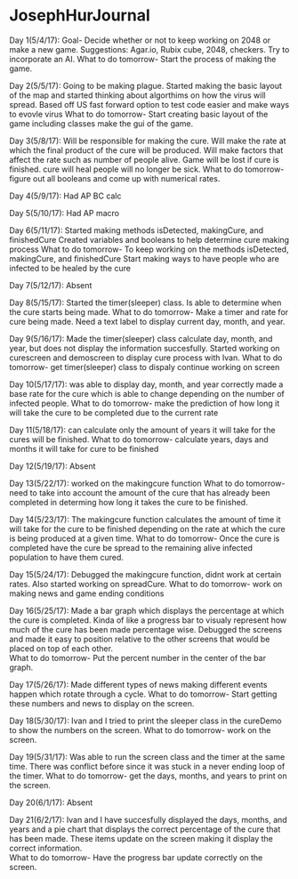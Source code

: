 # JosephHurJournal

Day 1(5/4/17):
Goal- Decide whether or not to keep working on 2048 or make a new game.
	Suggestions: Agar.io, Rubix cube, 2048, checkers.
Try to incorporate an AI.
What to do tomorrow- Start the process of making the game.

Day 2(5/5/17):
Going to be  making plague.
Started making the basic layout of the map and started thinking about algorthims on how the virus will spread.
Based off US
fast forward option to test code easier and make ways to evovle virus
What to do tomorrow- 
Start creating basic layout of the game including classes
make the gui of the game.

Day 3(5/8/17):
Will be responsible for making the cure.
Will make the rate at which the final product of the cure will be produced.
Will make factors that affect the rate such as number of people alive.
Game will be lost if cure is finished.
cure will heal people will no longer be sick.
What to do tomorrow-
figure out all booleans and come up with numerical rates.
 
Day 4(5/9/17):
Had AP BC calc

Day 5(5/10/17):
Had AP macro

Day 6(5/11/17):
Started making methods isDetected, makingCure, and finishedCure
Created variables and booleans to help determine cure making process
What to do tomorrow-
To keep working on the methods isDetected, makingCure, and finishedCure
Start making ways to have people who are infected to be healed by the cure

Day 7(5/12/17): 
Absent

Day 8(5/15/17):
Started the timer(sleeper) class.
Is able to determine when the cure starts being made.
What to do tomorrow-
Make a timer and rate for cure being made.
Need a text label to display current day, month, and year.

Day 9(5/16/17):
Made the timer(sleeper) class calculate day, month, and year, but does not display the information succesfully.
Started working on curescreen and demoscreen to display cure process with Ivan.
What to do tomorrow-
get timer(sleeper) class to dispaly
continue working on screen

Day 10(5/17/17):
was able to display day, month, and year correctly
made a base rate for the cure which is able to change depending on the number of infected people.
What to do tomorrow-
make the prediction of how long it will take the cure to be completed due to the current rate

Day 11(5/18/17):
can calculate only the amount of years it will take for the cures will be finished.
What to do tomorrow-
calculate years, days and months it will take for cure to be finished

Day 12(5/19/17):
Absent

Day 13(5/22/17):
worked on the makingcure function
What to do tomorrow-
need to take into account the amount of the cure that has already been completed in determing how long it takes the cure to be finished.

Day 14(5/23/17):
The makingcure function calculates the amount of time it will take for the cure to be finished depending on the rate at which the cure is being produced at a given time.
What to do tomorrow-
Once the cure is completed have the cure be spread to the remaining alive infected population to have them cured.

Day 15(5/24/17):
Debugged the makingcure function, didnt work at certain rates.  Also started working on spreadCure.
What to do tomorrow-
work on making news and game ending conditions

Day 16(5/25/17):
Made a bar graph which displays the percentage at which the cure is completed.  Kinda of like a progress bar to visualy represent how much of the cure has been made percentage wise.  Debugged the screens and made it easy to position relative to the other screens that would be placed on top of each other.  
What to do tomorrow-
Put the percent number in the center of the bar graph.

Day 17(5/26/17):
Made different types of news making different events happen which rotate through a cycle.
What to do tomorrow-
Start getting these numbers and news to display on the screen.

Day 18(5/30/17):
Ivan and I tried to print the sleeper class in the cureDemo to show the numbers on the screen.
What to do tomorrow- 
work on the screen.

Day 19(5/31/17):
Was able to run the screen class and the timer at the same time.  There was conflict before since it was stuck in a never ending loop of the timer.
What to do tomorrow- 
get the days, months, and years to print on the screen.

Day 20(6/1/17):
Absent

Day 21(6/2/17):
Ivan and I have succesfully displayed the days, months, and years and a pie chart that displays the correct percentage of the cure that has been made.  These items update on the screen making it display the correct information.   
What to do tomorrow-
Have the progress bar update correctly on the screen.
